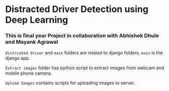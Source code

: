 # Distracted Driver Detection using Deep Learning
### This is final year Project in collaboration with Abhishek Dhule and Mayank Agrawal

`distrcated driver` and `main` folders are related to django folders. `main` is the django app.

`Extract images` folder has python script to extract images from webcam and mobile phone camera.

`Upload Images` contains scripts for uploading images to server.